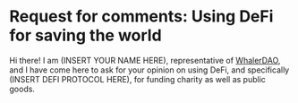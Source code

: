 # Request for comments: Using DeFi for saving the world

Hi there! I am (INSERT YOUR NAME HERE), representative of [WhalerDAO](https://whalerdao.org), and I have come here to ask for your opinion on using DeFi, and specifically (INSERT DEFI PROTOCOL HERE), for funding charity as well as public goods.

